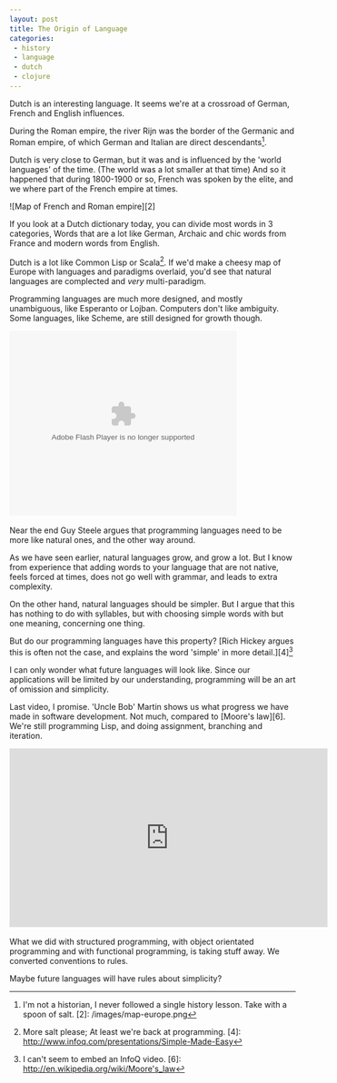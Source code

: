 ```yaml
---
layout: post
title: The Origin of Language
categories:
 - history
 - language
 - dutch
 - clojure
---
```


Dutch is an interesting language. It seems we're at a crossroad of German, French and English influences.

During the Roman empire, the river Rijn was the border of the Germanic and Roman empire, of which German and Italian are direct descendants[^1].

Dutch is very close to German, but it was and is influenced by the 'world languages' of the time. (The world was a lot smaller at that time) And so it happened that during 1800-1900 or so, French was spoken by the elite, and we where part of the French empire at times.

![Map of French and Roman empire][2]

If you look at a Dutch dictionary today, you can divide most words in 3 categories, Words that are a lot like German, Archaic and chic words from France and modern words from English.

Dutch is a lot like Common Lisp or Scala[^3]. If we'd make a cheesy map of Europe with languages and paradigms overlaid, you'd see that natural languages are complected and *very* multi-paradigm.

Programming languages are much more designed, and mostly unambiguous, like Esperanto or Lojban. Computers don't like ambiguity. Some languages, like Scheme, are still designed for growth though.

<embed id="VideoPlayback" src="http://video.google.com/googleplayer.swf?docid=-8860158196198824415&amp;hl=en&amp;fs=true" style="width:400px;height:326px" allowFullScreen="true" allowScriptAccess="always" type="application/x-shockwave-flash"> </embed>

Near the end Guy Steele argues that programming languages need to be more like natural ones, and the other way around.

As we have seen earlier, natural languages grow, and grow a lot. But I know from experience that adding words to your language that are not native, feels forced at times, does not go well with grammar, and leads to extra complexity.

On the other hand, natural languages should be simpler. But I argue that this has nothing to do with syllables, but with choosing simple words with but one meaning, concerning one thing.

But do our programming languages have this property? [Rich Hickey argues this is often not the case, and explains the word 'simple' in more detail.][4][^5]

I can only wonder what future languages will look like. Since our applications will be limited by our understanding, programming will be an art of omission and simplicity.

Last video, I promise. 'Uncle Bob' Martin shows us what progress we have made in software development. Not much, compared to [Moore's law][6]. We're still programming Lisp, and doing assignment, branching and iteration.

<iframe width="560" height="315" src="http://www.youtube.com/embed/mslMLp5bQD0" frameborder="0" allowfullscreen="allowfullscreen"> </iframe>

What we did with structured programming, with object orientated programming and with functional programming, is taking stuff away. We converted conventions to rules.

Maybe future languages will have rules about simplicity?

[^1]: I'm not a historian, I never followed a single history lesson. Take with a spoon of salt.
[2]: /images/map-europe.png
[^3]: More salt please; At least we're back at programming.
[4]: http://www.infoq.com/presentations/Simple-Made-Easy
[^5]: I can't seem to embed an InfoQ video.
[6]: http://en.wikipedia.org/wiki/Moore's_law
